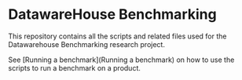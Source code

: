 DatawareHouse Benchmarking
===================

This repository contains all the scripts and related files used for the Datawarehouse Benchmarking research project.

See [Running a benchmark](Running a benchmark) on how to use the scripts to run a benchmark on a product.